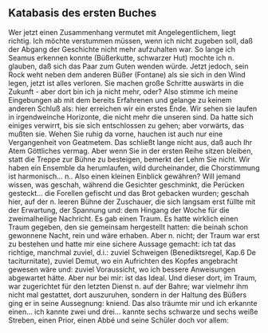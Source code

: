 ## Katabasis des ersten Buches
Wer jetzt einen Zusammenhang vermutet mit Angelegentlichem, liegt richtig. Ich möchte verstummen müssen, wenn ich nicht zugeben soll, daß der Abgang der Geschichte nicht mehr aufzuhalten war. So lange ich Seamus erkennen konnte (Büßerkutte, schwarzer Hut) mochte ich n. glauben, daß sich das Paar zum Guten wenden würde. Jetzt jedoch, sein Rock weht neben dem anderen Büßer (Fontane) als sie sich in den Wind legen, jetzt ist alles verloren. Sie machen große Schritte auswärts in die Zukunft - aber dort bin ich ja nicht mehr, oder? Also stimme ich meine Eingebungen ab mit dem bereits Erfahrenen und gelange zu keinem anderen Schluß als: hier erreichen wir ein erstes Ende. Wir sehen sie laufen in irgendweinche Horizonte, die nicht mehr die unseren sind. Da hatte sich einiges verwirrt, bis sie sich entschlossen zu gehen; aber vorwärts, das mußten sie. Wehen Sie ruhig da vorne, hauchen ist auch nur eine Vergangenheit von Geatmetem. Das schließt lange nicht aus, daß auch Ihr Atem Göttliches vermag. Aber wenn Sie in der ersten Reihe sitzen bleiben, statt die Treppe zur Bühne zu besteigen, bemerkt der Lehm Sie nicht. Wir haben ein Ensemble da herumlaufen, wild durcheinander, die Chorstimmung ist harmonisch... n.. Also einen kleinen Einblick gewähren? Will jemand wissen, was geschah, während die Gesichter geschminkt, die Perücken gesteckt... die Forellen gefischt und das Brot gebacken wurden; geschah hier, auf der n. leeren Bühne der Zuschauer, die sich langsam erst füllte mit der Erwartung, der Spannung und: dem Hingang der Woche für die zweimalheilige Nachricht. Es gab einen Traum. Es hatte wirklich einen Traum gegeben, den sie gemeinsam hergestellt hatten: die beinah schon gewonnene Nacht, rein und wäre erhaben. Aber n. nicht; der Traum war erst zu bestehen und hatte mir eine sichere Aussage gemacht: ich tat das richtige, manchmal zuviel, d.i.: zuviel Schweigen (Benediktsregel, Kap.6 De taciturnitate), zuviel Demut, wo ein Aufrichten des Kopfes angebracht gewesen wäre und: zuviel Voraussicht, wo ich bessere Anweisungen abgewartet hätte. Aber nur bei mir: ist das Ideal. Und dieser dort, im Traum, war zugerichtet für den letzten Dienst n. auf der Bahre; war vielmehr ihm nicht mal gestattet, dort auszuruhen, sondern in der Haltung des Büßers ging er in seine Aussegnung: kniend. Das also träumte mir und ich erkannte einen... ich kannte zwei und drei... kannte sechs schwarze und sechs weiße Streben, einen Prior, einen Abbé und seine Schüler doch vor allem:   

